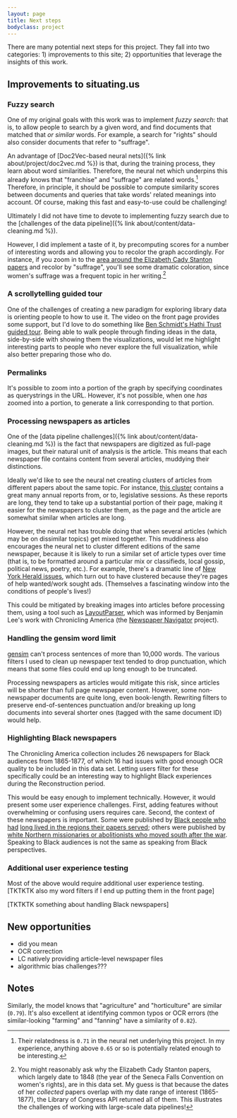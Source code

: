 ```yaml
---
layout: page
title: Next steps
bodyclass: project
---
```


There are many potential next steps for this project. They fall into two categories: 1) improvements to this site; 2) opportunities that leverage the insights of this work.

## Improvements to situating.us

### Fuzzy search
One of my original goals with this work was to implement _fuzzy search_: that is, to allow people to search by a given word, and find documents that matched that _or similar_ words. For example, a search for "rights" should also consider documents that refer to "suffrage".

An advantage of [Doc2Vec-based neural nets]({% link about/project/doc2vec.md %})  is that, during the training process, they learn about word similarities. Therefore, the neural net which underpins this already knows that "franchise" and "suffrage" are related words.[^1] Therefore, in principle, it should be possible to compute similarity scores between documents and queries that take words' related meanings into account. Of course, making this fast and easy-to-use could be challenging!

Ultimately I did not have time to devote to implementing fuzzy search due to the  [challenges of the data pipeline]({% link about/content/data-cleaning.md %}).

However, I did implement a taste of it, by precomputing scores for a number of interesting words and allowing you to recolor the graph accordingly. For instance, if you zoom in to the [area around the Elizabeth Cady Stanton papers](/explore.html?xmin=5.29&xmax=5.69&ymin=8.86&ymax=9.26) and recolor by "suffrage", you'll see some dramatic coloration, since women's suffrage was a frequent topic in her writing.[^2]

### A scrollytelling guided tour
One of the challenges of creating a new paradigm for exploring library data is orienting people to how to use it. The video on the front page provides some support, but I'd love to do something like [Ben Schmidt's Hathi Trust guided tour](http://creatingdata.us/datasets/hathi-features/). Being able to walk people through finding ideas in the data, side-by-side with showing them the visualizations, would let me highlight interesting parts to people who never explore the full visualization, while also better preparing those who do.

### Permalinks
It's possible to zoom into a portion of the graph by specifying coordinates as querystrings in the URL. However, it's not possible, when one _has_ zoomed into a portion, to generate a link corresponding to that portion.

### Processing newspapers as articles
One of the [data pipeline challenges]({% link about/content/data-cleaning.md %}) is the fact that newspapers are digitized as full-page images, but their natural unit of analysis is the article. This means that each newspaper file contains content from several articles, muddying their distinctions.

Ideally we'd like to see the neural net creating clusters of articles from different papers about the same topic. For instance, [this cluster](/explore.html?xmin=0.17&xmax=0.24&ymin=6.45&ymax=6.55) contains a great many annual reports from, or to, legislative sessions. As these reports are long, they tend to take up a substantial portion of their page, making it easier for the newspapers to cluster them, as the page and the article are somewhat similar when articles are long.

However, the neural net has trouble doing that when several articles (which may be on dissimilar topics) get mixed together. This muddiness also encourages the neural net to cluster different editions of the same newspaper, because it is likely to run a similar set of article types over time (that is, to be formatted around a particular mix or classifieds, local gossip, political news, poetry, etc.). For example, there's a dramatic line of [New York Herald issues](/explore.html?xmin=4.0&xmax=4.2&ymin=-1.3&ymax=-0.3), which turn out to have clustered because they're pages of help wanted/work sought ads. (Themselves a fascinating window into the conditions of people's lives!)

This could be mitigated by breaking images into articles before processing them, using a tool such as [LayoutParser](https://layout-parser.github.io/), which was informed by Benjamin Lee's work with Chronicling America (the [Newspaper Navigator](https://news-navigator.labs.loc.gov/) project).

### Handling the gensim word limit

[gensim](https://radimrehurek.com/gensim/) can't process sentences of more than 10,000 words. The various filters I used to clean up newspaper text tended to drop punctuation, which means that some files could end up long enough to be truncated.

Processing newspapers as articles would mitigate this risk, since articles will be shorter than full page newspaper content. However, some non-newspaper documents are quite long, even book-length. Rewriting filters to preserve end-of-sentences punctuation and/or breaking up long documents into several shorter ones (tagged with the same document ID) would help.

### Highlighting Black newspapers
The Chronicling America collection includes 26 newspapers for Black audiences from 1865-1877, of which 16 had issues with good enough OCR quality to be included in this data set. Letting users filter for these specifically could be an interesting way to highlight Black experiences during the Reconstruction period.

This would be easy enough to implement technically. However, it would present some user experience challenges. First, adding features without overwhelming or confusing users requires care. Second, the context of these newspapers is important. Some were published by [Black people who had](https://chroniclingamerica.loc.gov/lccn/sn83025783/) [long lived in the regions their papers served](https://chroniclingamerica.loc.gov/lccn/sn84020151/); others were published by [white Northern missionaries or abolitionists who moved south after the war](https://chroniclingamerica.loc.gov/lccn/sn83025784/). Speaking to Black audiences is not the same as speaking from Black perspectives.

### Additional user experience testing
Most of the above would require additional user experience testing. [TKTKTK also my word filters if I end up putting them in the front page]

[TKTKTK something about handling Black newspapers]

## New opportunities
  * did you mean
  * OCR correction
  * LC natively providing article-level newspaper files
* algorithmic bias challenges???

## Notes
[^1]: Their relatedness is `0.71` in the neural net underlying this project. In  my experience, anything above `0.65` or so is potentially related enough to be interesting.

Similarly, the model knows that "agriculture" and "horticulture" are similar (`0.79`). It's also excellent at identifying common typos or OCR errors (the similar-looking "farming" and "fanning" have a similarity of `0.82`).

[^2]: You might reasonably ask why the Elizabeth Cady Stanton papers, which largely date to 1848 (the year of the Seneca Falls Convention on women's rights), are in this data set. My guess is that because the dates of her _collected_ papers overlap with my date range of interest (1865-1877), the Library of Congress API returned all of them. This illustrates the challenges of working with large-scale data pipelines!
